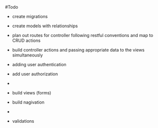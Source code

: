#Todo
* create migrations
* create models with relationships
* plan out routes for controller following restful conventions and map to CRUD actions
* build controller actions and passing appropriate data to the views simultaneously
* adding user authentication
* add user authorization
* 
* build views (forms)
* build nagivation
* 


* validations


